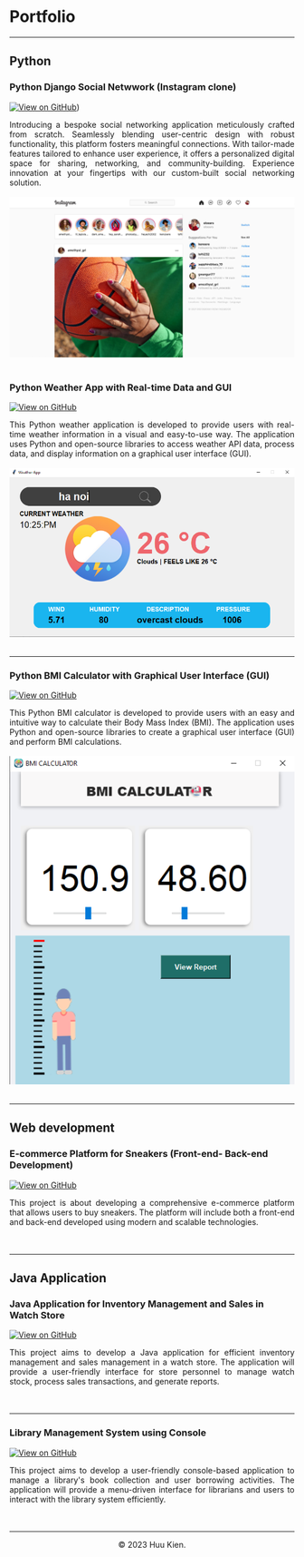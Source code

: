 # Portfolio
---
## Python

### Python Django Social Netwwork (Instagram clone)

<!-- [![Open Notebook](https://img.shields.io/badge/Jupyter-Open_Notebook-blue?logo=Jupyter)](projects/detect-food-trends-facebook.html) -->
[![View on GitHub](https://img.shields.io/badge/GitHub-View_on_GitHub-blue?logo=GitHub)](https://github.com/thientranreal/InstagramProject))

<div style="text-align: justify">Introducing a bespoke social networking application meticulously crafted from scratch. Seamlessly blending user-centric design with robust functionality, this platform fosters meaningful connections. With tailor-made features tailored to enhance user experience, it offers a personalized digital space for sharing, networking, and community-building. Experience innovation at your fingertips with our custom-built social networking solution.</div>
<br>
<center><img src="images/instagram.png"></center>
<br>


###  Python Weather App with Real-time Data and GUI

<!-- [![Open Notebook](https://img.shields.io/badge/Jupyter-Open_Notebook-blue?logo=Jupyter)](projects/detect-food-trends-facebook.html) -->

[![View on GitHub](https://img.shields.io/badge/GitHub-View_on_GitHub-blue?logo=GitHub)](https://github.com/HuuKienIT/Weather-App)

<div style="text-align: justify">This Python weather application is developed to provide users with real-time weather information in a visual and easy-to-use way. The application uses Python and open-source libraries to access weather API data, process data, and display information on a graphical user interface (GUI).</div>
<br>
<center><img src="images/weatherapp.png"></center>
<br>

---
###  Python BMI Calculator with Graphical User Interface (GUI)

<!-- [![Open Notebook](https://img.shields.io/badge/Jupyter-Open_Notebook-blue?logo=Jupyter)](projects/detect-food-trends-facebook.html) -->
[![View on GitHub](https://img.shields.io/badge/GitHub-View_on_GitHub-blue?logo=GitHub)](https://github.com/HuuKienIT/BMI-Caculator)

<div style="text-align: justify">This Python BMI calculator is developed to provide users with an easy and intuitive way to calculate their Body Mass Index (BMI). The application uses Python and open-source libraries to create a graphical user interface (GUI) and perform BMI calculations.</div>
<br>
<center><img src="images/bmi_caculation.png"></center>
<br>

---
## Web development
###  E-commerce Platform for Sneakers (Front-end- Back-end Development)

<!-- [![Open Notebook](https://img.shields.io/badge/Jupyter-Open_Notebook-blue?logo=Jupyter)](projects/detect-food-trends-facebook.html) -->

[![View on GitHub](https://img.shields.io/badge/GitHub-View_on_GitHub-blue?logo=GitHub)](https://github.com/HuuKienIT/facebook-detect-food-trends)

<div style="text-align: justify">This project is about developing a comprehensive e-commerce platform that allows users to buy sneakers. The platform will include both a front-end and back-end developed using modern and scalable technologies.</div>
<br>
<!-- <center><img src="images/fb-food-trends.png"></center> -->
<br>

---
## Java Application
###  Java Application for Inventory Management and Sales in Watch Store

<!-- [![Open Notebook](https://img.shields.io/badge/Jupyter-Open_Notebook-blue?logo=Jupyter)](projects/detect-spam-nlp.html) -->

[![View on GitHub](https://img.shields.io/badge/GitHub-View_on_GitHub-blue?logo=GitHub)](https://github.com/HuuKienIT/detect-spam-messages-nlp/blob/master/detect-spam-nlp.ipynb)

<div style="text-align: justify">This project aims to develop a Java application for efficient inventory management and sales management in a watch store. The application will provide a user-friendly interface for store personnel to manage watch stock, process sales transactions, and generate reports.</div>
<br>
<!-- <center><img src="images/detect-spam-nlp.png"/></center> -->
<br>

---
###  Library Management System using Console

<!-- [![Open Web App](https://img.shields.io/badge/Heroku-Open_Web_App-blue?logo=Heroku)](http://credit-risk.herokuapp.com/)
[![Open Notebook](https://img.shields.io/badge/Jupyter-Open_Notebook-blue?logo=Jupyter)](https://github.com/HuuKienIT/credit-risk-prediction/blob/master/documents/Notebook.ipynb) -->


[![View on GitHub](https://img.shields.io/badge/GitHub-View_on_GitHub-blue?logo=GitHub)](https://github.com/Mirai3103/doAnOOPQuanLyThuVienConsoleApp)

<div style="text-align: justify">This project aims to develop a user-friendly console-based application to manage a library's book collection and user borrowing activities. The application will provide a menu-driven interface for librarians and users to interact with the library system efficiently.</div>
<br>
<!-- <center><img src="images/credit-risk-webapp.png"/></center> -->
<br>

---
<!-- ### Kaggle Competition: Predict Ames House Price using Lasso, Ridge, XGBoost and LightGBM

[![Open Notebook](https://img.shields.io/badge/Jupyter-Open_Notebook-blue?logo=Jupyter)](projects/ames-house-price.html)
[![View on GitHub](https://img.shields.io/badge/GitHub-View_on_GitHub-blue?logo=GitHub)](https://github.com/HuuKienIT/kaggle-house-price/blob/master/ames-house-price.ipynb)

<div style="text-align: justify">I performed comprehensive EDA to understand important variables, handled missing values, outliers, performed feature engineering, and ensembled machine learning models to predict house prices. My best model had Mean Absolute Error (MAE) of 12293.919, ranking <b>95/15502</b>, approximately <b>top 0.6%</b> in the Kaggle leaderboard.</div>
<br>
<center><img src="images/ames-house-price.jpg"/></center>
<br>

---
### Predict Breast Cancer with RF, PCA and SVM using Python

[![Open Notebook](https://img.shields.io/badge/Jupyter-Open_Notebook-blue?logo=Jupyter)](projects/breast-cancer.html)
[![View on GitHub](https://img.shields.io/badge/GitHub-View_on_GitHub-blue?logo=GitHub)](https://github.com/HuuKienIT/predict-breast-cancer-with-rf-pca-svm/blob/master/breast-cancer.ipynb)

<div style="text-align: justify">In this project I am going to perform comprehensive EDA on the breast cancer dataset, then transform the data using Principal Components Analysis (PCA) and use Support Vector Machine (SVM) model to predict whether a patient has breast cancer.</div>
<br>
<center><img src="images/breast-cancer.png"/></center>
<br>

---
### Business Analytics Conference 2018: How is NYC's Government Using Money?

[![Open Research Poster](https://img.shields.io/badge/PDF-Open_Research_Poster-blue?logo=adobe-acrobat-reader&logoColor=white)](pdf/bac2018.pdf)

<div style="text-align: justify">In three-month research and a two-day hackathon, I led a team of four students to discover insights from 6 million records of NYC and Boston government spending data sets and won runner-up prize for the best research poster out of 18 participating colleges.</div>
<br>
<center><img src="images/bac2018.JPG"/></center>
<br>

--- -->
<!-- ## Filmed by me

[![View My Films](https://img.shields.io/badge/YouTube-View_My_Films-grey?logo=youtube&labelColor=FF0000)](https://www.youtube.com/watch?v=vfZwdEWgUPE)

<div style="text-align: justify">Besides Data Science, I also have a great passion for photography and videography. Below is a list of films I documented to retain beautiful memories of places I traveled to and amazing people I met on the way.</div>
<br>

- [Ada Von Weiss - You Regret (Winter at Niagara)](https://www.youtube.com/watch?v=-5esqvmPnHI)
- [The Weight We Carry is Love - TORONTO](https://www.youtube.com/watch?v=vfZwdEWgUPE)
- [In America - Boston 2017](https://www.youtube.com/watch?v=YdXufiebgyc)
- [In America - We Call This Place Our Home (Massachusetts)](https://www.youtube.com/watch?v=jzfcM_iO0FU)

--- -->
<center>© 2023 Huu Kien.</center>
